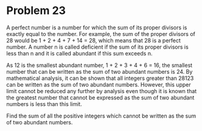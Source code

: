 # Problem 23
A perfect number is a number for which the sum of its proper divisors is exactly equal to the 
number. 
For example, 
the sum of the proper divisors of 28 would be 1 + 2 + 4 + 7 + 14 = 28, 
which means that 28 is a perfect number.
A number n is called deficient if the sum of its proper divisors is less than n and it is 
called abundant if this sum exceeds n.

As 12 is the smallest abundant number, 
1 + 2 + 3 + 4 + 6 = 16, 
the smallest number that can be written as the sum of two abundant numbers is 24. 
By mathematical analysis, 
it can be shown that all integers greater than 28123 can be written as the sum of two abundant 
numbers. 
However, 
this upper limit cannot be reduced any further by analysis even though it is known that the 
greatest number that cannot be expressed as the sum of two abundant numbers is less than this 
limit.

Find the sum of all the positive integers which cannot be written as the sum of two abundant 
numbers.
